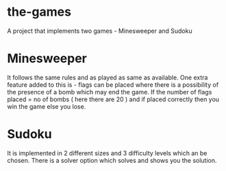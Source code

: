 # the-games

A project that implements two games - Minesweeper and Sudoku

# Minesweeper

It follows the same rules and as played as same as available. One extra feature added to this is - flags can be placed where there is a possibility of the presence of a bomb which may end the game.
If the number of flags placed = no of bombs ( here there are 20 ) and if placed correctly then you win the game else you lose.

# Sudoku

It is implemented in 2 different sizes and 3 difficulty levels which an be chosen. There is a solver option which solves and shows you the solution.

